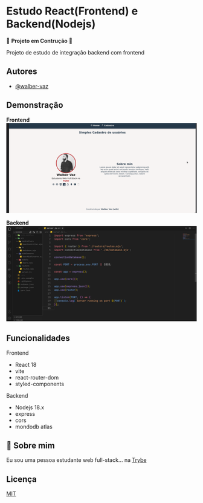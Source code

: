 
# Estudo React(Frontend) e Backend(Nodejs)

🚨 __Projeto em Contrução__ 🚨

Projeto de estudo de integração backend com frontend




## Autores

- [@walber-vaz](https://www.github.com/walber-vaz)


## Demonstração
__Frontend__
![Frontend](frontend.gif)

__Backend__
![backend](backend.png)


## Funcionalidades

Frontend
- React 18
- vite
- react-router-dom
- styled-components

Backend
- Nodejs 18.x
- express
- cors
- mondodb atlas


## 🚀 Sobre mim
Eu sou uma pessoa estudante web full-stack... na [Trybe](https://www.betrybe.com/)


## Licença

[MIT](https://choosealicense.com/licenses/mit/)

